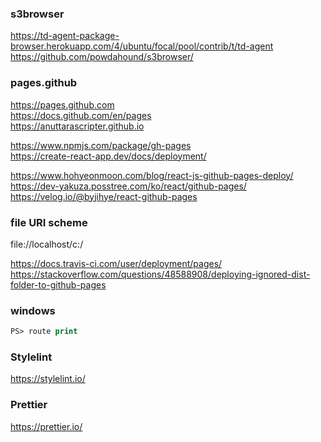 ### s3browser

https://td-agent-package-browser.herokuapp.com/4/ubuntu/focal/pool/contrib/t/td-agent \
https://github.com/powdahound/s3browser/

### pages.github

https://pages.github.com \
https://docs.github.com/en/pages \
https://anuttarascripter.github.io

https://www.npmjs.com/package/gh-pages \
https://create-react-app.dev/docs/deployment/

https://www.hohyeonmoon.com/blog/react-js-github-pages-deploy/ \
https://dev-yakuza.posstree.com/ko/react/github-pages/ \
https://velog.io/@byjihye/react-github-pages

### file URI scheme

file://localhost/c:/

https://docs.travis-ci.com/user/deployment/pages/ \
https://stackoverflow.com/questions/48588908/deploying-ignored-dist-folder-to-github-pages

### windows

```ps
PS> route print
```

### Stylelint

https://stylelint.io/

### Prettier

https://prettier.io/
